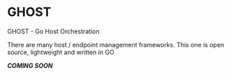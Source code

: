 # GHOST
GHOST - Go Host Orchestration

There are many host / endpoint management frameworks. This one is open source, lightweight and written in GO

***COMING SOON***